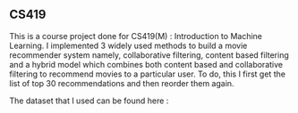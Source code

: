 ## CS419

This is a course project done for CS419(M) : Introduction to Machine Learning. I implemented 3 widely used methods to build a movie recommender system namely, collaborative filtering, content based filtering and a hybrid model which combines both content based and collaborative filtering to recommend movies to a particular user. To do, this I first get the list of top 30 recommendations and then reorder them again.

The dataset that I used can be found here : 
